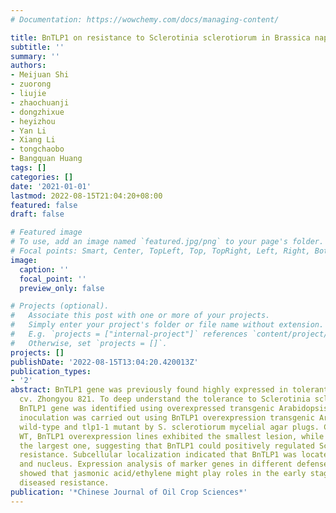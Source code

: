 ```yaml
---
# Documentation: https://wowchemy.com/docs/managing-content/

title: BnTLP1 on resistance to Sclerotinia sclerotiorum in Brassica napus
subtitle: ''
summary: ''
authors:
- Meijuan Shi
- zuorong
- liujie
- zhaochuanji
- dongzhixue
- heyizhou
- Yan Li
- Xiang Li
- tongchaobo
- Bangquan Huang
tags: []
categories: []
date: '2021-01-01'
lastmod: 2022-08-15T21:04:20+08:00
featured: false
draft: false

# Featured image
# To use, add an image named `featured.jpg/png` to your page's folder.
# Focal points: Smart, Center, TopLeft, Top, TopRight, Left, Right, BottomLeft, Bottom, BottomRight.
image:
  caption: ''
  focal_point: ''
  preview_only: false

# Projects (optional).
#   Associate this post with one or more of your projects.
#   Simply enter your project's folder or file name without extension.
#   E.g. `projects = ["internal-project"]` references `content/project/deep-learning/index.md`.
#   Otherwise, set `projects = []`.
projects: []
publishDate: '2022-08-15T13:04:20.420013Z'
publication_types:
- '2'
abstract: BnTLP1 gene was previously found highly expressed in tolerant Brassica napus
  cv. Zhongyou 821. To deep understand the tolerance to Sclerotinia sclerotiorum,
  BnTLP1 gene was identified using overexpressed transgenic Arabidopsis lines. Leaf
  inoculation was carried out using BnTLP1 overexpression transgenic Arabidopsis lines,
  wild-type and tlp1-1 mutant by S. sclerotiorum mycelial agar plugs. Compared to
  WT, BnTLP1 overexpression lines exhibited the smallest lesion, while tlp1-1 showed
  the largest one, suggesting that BnTLP1 could positively regulated Sclerotinia disease
  resistance. Subcellular localization indicated that BnTLP1 was located in cell membrane
  and nucleus. Expression analysis of marker genes in different defense signaling
  showed that jasmonic acid/ethylene might play roles in the early stage of BnTLP1-mediated
  diseased resistance.
publication: '*Chinese Journal of Oil Crop Sciences*'
---
```


